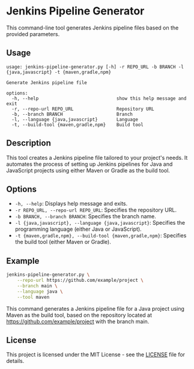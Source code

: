 # Jenkins Pipeline Generator
This command-line tool generates Jenkins pipeline files based on the provided parameters.

## Usage
```
usage: jenkins-pipeline-generator.py [-h] -r REPO_URL -b BRANCH -l {java,javascript} -t {maven,gradle,npm}

Generate Jenkins pipeline file

options:
  -h, --help                             show this help message and exit
  -r, --repo-url REPO_URL                Repository URL
  -b, --branch BRANCH                    Branch
  -l, --language {java,javascript}       Language
  -t, --build-tool {maven,gradle,npm}    Build tool
```
## Description
This tool creates a Jenkins pipeline file tailored to your project's needs. It automates the process of setting up Jenkins pipelines for Java and JavaScript projects using either Maven or Gradle as the build tool.

## Options
- `-h, --help`: Displays help message and exits.
- `-r REPO_URL, --repo-url REPO_URL`: Specifies the repository URL.
- `-b BRANCH, --branch BRANCH`: Specifies the branch name.
- `-l {java,javascript}, --language {java,javascript}`: Specifies the programming language (either Java or JavaScript).
- `-t {maven,gradle,npm}, --build-tool {maven,gradle,npm}`: Specifies the build tool (either Maven or Gradle).

## Example
```bash
jenkins-pipeline-generator.py \
    --repo-url https://github.com/example/project \
    --branch main \
    --language java \
    --tool maven
```
This command generates a Jenkins pipeline file for a Java project using Maven as the build tool, based on the repository located at https://github.com/example/project with the branch main.

## License
This project is licensed under the MIT License - see the [LICENSE](./LICENSE) file for details.